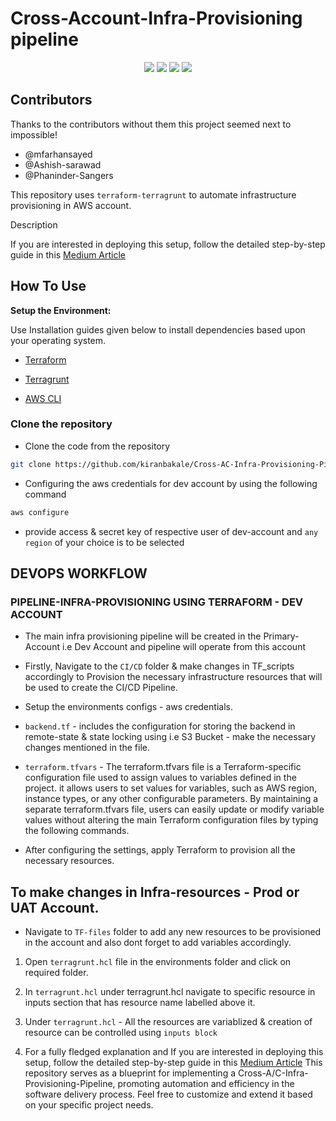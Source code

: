 # Cross-Account-Infra-Provisioning pipeline

<p align="center">
  <img src ="https://img.shields.io/badge/Terraform-412991.svg?style&logo=Terraform&logoColor=white"/>
  <img src ="https://img.shields.io/badge/Git-F05032.svg?style&logo=git&logoColor=white"/>
  <img src ="https://img.shields.io/badge/Terragrunt-375EAB.svg?style&logo=Terragrunt&logoColor=white"/>
  <img src ="https://img.shields.io/badge/Amazon_AWS-FFA500.svg?style&logo=amazonaws&logoColor=white" size = 40px/>

## Contributors
Thanks to the contributors without them this project seemed next to impossible!

- @mfarhansayed
- @Ashish-sarawad
- @Phaninder-Sangers

This repository uses `terraform-terragrunt` to automate infrastructure provisioning in AWS account.

 Description

If you are interested in deploying this setup, follow the detailed step-by-step guide in this <a href="https://medium.com/@kiranbakale9/simplified-ci-cd-gitops-with-jenkins-and-argocd-b76de1c80362">Medium Article</a>

## How To Use
 

**Setup the Environment:**
 

Use Installation guides given below to install dependencies based upon your operating system.
- [Terraform](https://developer.hashicorp.com/terraform/tutorials/aws-get-started/install-cli)

- [Terragrunt](https://terragrunt.gruntwork.io/docs/getting-started/install/)

- [ AWS CLI ](https://docs.aws.amazon.com/cli/latest/userguide/getting-started-install.html)


### Clone the repository
  - Clone the code from the repository
  ```sh
  git clone https://github.com/kiranbakale/Cross-AC-Infra-Provisioning-Pipeline 
  ```
  - Configuring the aws credentials for dev account by using the following command
  ```sh
  aws configure
  ```
- provide access & secret key of respective user of dev-account and `any region` of your choice is to be selected
  
</p>  
 



## DEVOPS WORKFLOW
### PIPELINE-INFRA-PROVISIONING USING TERRAFORM - DEV ACCOUNT
- The main infra provisioning pipeline will be created in the Primary-Account i.e Dev Account and pipeline will operate from this account

-	Firstly, Navigate to the `CI/CD` folder & make changes in TF_scripts accordingly to Provision the necessary infrastructure resources that will be used to create the CI/CD Pipeline.

-	Setup the environments configs - aws credentials.

-	 `backend.tf` - includes the configuration for storing the backend in remote-state & state locking using i.e S3 Bucket - make the necessary changes mentioned in the file.

- `terraform.tfvars` - The terraform.tfvars file is a Terraform-specific configuration file used to assign values to variables defined in the project. it allows users to set values for variables, such as AWS region, instance types, or any other configurable parameters. By maintaining a separate terraform.tfvars file, users can easily update or modify variable values without altering the main Terraform configuration files by typing the following commands.


-	After configuring the settings, apply Terraform to provision all the necessary resources.


## To make changes in Infra-resources - Prod or UAT Account.
- Navigate to `TF-files` folder to add any new resources to be provisioned in the account and also dont forget to add variables accordingly.

1. Open `terragrunt.hcl` file in the environments folder and click on required folder.
 
2. In `terragrunt.hcl` under terragrunt.hcl navigate to specific resource in inputs section that has resource name labelled above it.
 
3. Under `terragrunt.hcl` - All the resources are variablized & creation of resource can be controlled using `inputs block`
4. For a fully fledged explanation and If you are interested in deploying this setup, follow the detailed step-by-step guide in this <a href="https://medium.com/@kiranbakale9/simplified-ci-cd-gitops-with-jenkins-and-argocd-b76de1c80362">Medium Article</a> This repository serves as a blueprint for implementing a Cross-A/C-Infra-Provisioning-Pipeline, promoting automation and efficiency in the software delivery process. Feel free to customize and extend it based on your specific project needs.